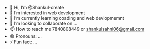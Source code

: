 - 👋 Hi, I’m @Shankul-create
- 👀 I’m interested in web development
- 🌱 I’m currently learning coading and web devlopmemnt
- 💞️ I’m looking to collaborate on ...
- 📫 How to reach me 7840808449 or shankulsahni06@gmail.com
- 😄 Pronouns: ...
- ⚡ Fun fact: ...

<!---
Shankul-create/Shankul-create is a ✨ special ✨ repository because its `README.md` (this file) appears on your GitHub profile.
You can click the Preview link to take a look at your changes.
--->

